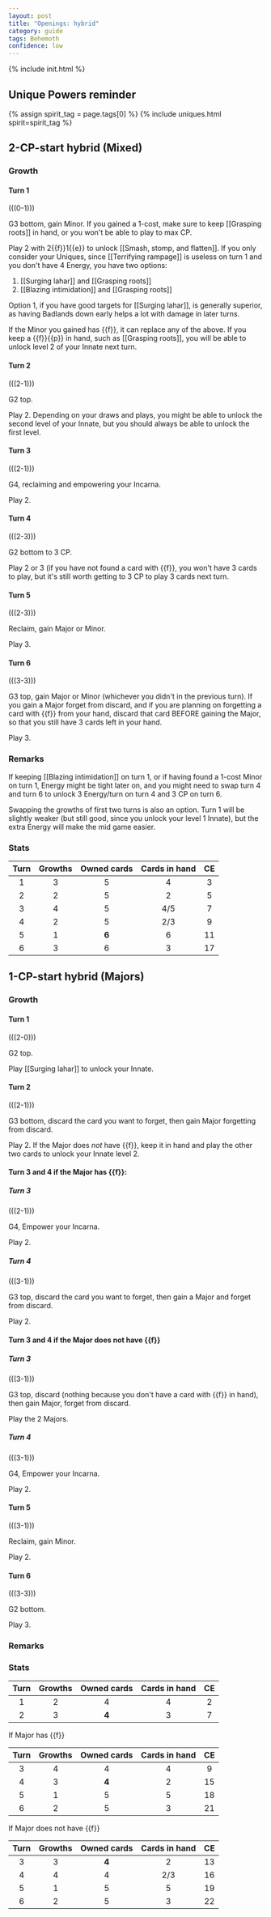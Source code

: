 ```yaml
---  
layout: post  
title: "Openings: hybrid"  
category: guide  
tags: Behemoth
confidence: low
---
```

{% include init.html %}


## Unique Powers reminder

{% assign spirit_tag = page.tags[0] %}
{% include uniques.html spirit=spirit_tag %}





## 2-CP-start hybrid (Mixed)

### Growth

#### Turn 1

(((0-1)))

G3 bottom, gain Minor. If you gained a 1-cost, make sure to keep [[Grasping roots]] in hand, or you won't be able to play to max CP.

Play 2 with 2{{f}}1{{e}} to unlock [[Smash, stomp, and flatten]]. If you only consider your Uniques, since [[Terrifying rampage]] is useless on turn 1 and you don't have 4 Energy, you have two options:

1. [[Surging lahar]] and [[Grasping roots]]
2. [[Blazing intimidation]] and [[Grasping roots]]

Option 1, if you have good targets for [[Surging lahar]], is generally superior, as having Badlands down early helps a lot with damage in later turns.

If the Minor you gained has {{f}}, it can replace any of the above. If you keep a {{f}}{{p}} in hand, such as [[Grasping roots]], you will be able to unlock level 2 of your Innate next turn.

#### Turn 2

(((2-1)))

G2 top. 

Play 2. Depending on your draws and plays, you might be able to unlock the second level of your Innate, but you should always be able to unlock the first level.

#### Turn 3

(((2-1)))

G4, reclaiming and empowering your Incarna. 

Play 2.

#### Turn 4

(((2-3)))

G2 bottom to 3 CP.

Play 2 or 3 (if you have not found a card with {{f}}, you won't have 3 cards to play, but it's still worth getting to 3 CP to play 3 cards next turn.

#### Turn 5

(((2-3)))

Reclaim, gain Major or Minor.

Play 3.

#### Turn 6

(((3-3)))

G3 top, gain Major or Minor (whichever you didn't in the previous turn). If you gain a Major forget from discard, and if you are planning on forgetting a card with {{f}} from your hand, discard that card BEFORE gaining the Major, so that you still have 3 cards left in your hand.

Play 3.

### Remarks

If keeping [[Blazing intimidation]] on turn 1, or if having found a 1-cost Minor on turn 1, Energy might be tight later on, and you might need to swap turn 4 and turn 6 to unlock 3 Energy/turn on turn 4 and 3 CP on turn 6.

Swapping the growths of first two turns is also an option. Turn 1 will be slightly weaker (but still good, since you unlock your level 1 Innate), but the extra Energy will make the mid game easier.

### Stats

Turn | Growths | Owned cards | Cards in hand | CE
:--: | :--: | :--: | :--: | :--: 
1 | 3 |   5   |   4   | 3
2 | 2 |   5   |   2   | 5
3 | 4 |   5   |  4/5  | 7
4 | 2 |   5   |  2/3  | 9
5 | 1 | **6** |   6   | 11
6 | 3 |   6   |   3   | 17































## 1-CP-start hybrid (Majors)

### Growth

#### Turn 1

(((2-0)))

G2 top.

Play [[Surging lahar]] to unlock your Innate.

#### Turn 2

(((2-1)))

G3 bottom, discard the card you want to forget, then gain Major forgetting from discard.

Play 2. If the Major does *not* have {{f}}, keep it in hand and play the other two cards to unlock your Innate level 2.

#### Turn 3 and 4 if the Major has {{f}}:

##### Turn 3

(((2-1)))

G4, Empower your Incarna.

Play 2.

##### Turn 4

(((3-1)))

G3 top, discard the card you want to forget, then gain a Major and forget from discard.

Play 2.

#### Turn 3 and 4 if the Major does not have {{f}}

##### Turn 3

(((3-1)))

G3 top, discard (nothing because you don't have a card with {{f}} in hand), then gain Major, forget from discard.

Play the 2 Majors.

##### Turn 4

(((3-1)))

G4, Empower your Incarna.

Play 2.


#### Turn 5

(((3-1)))

Reclaim, gain Minor.

Play 2.

#### Turn 6

(((3-3)))

G2 bottom.

Play 3.

### Remarks



### Stats

Turn | Growths | Owned cards | Cards in hand | CE
:--: | :--: | :--: | :--: | :--: 
1 | 2 |   4   |   4   | 2
2 | 3 | **4** |   3   | 7

If Major has {{f}}

Turn | Growths | Owned cards | Cards in hand | CE
:--: | :--: | :--: | :--: | :--:
3 | 4 |   4   |   4   | 9
4 | 3 | **4** |   2   | 15
5 | 1 |   5   |   5   | 18
6 | 2 |   5   |   3   | 21

If Major does not have {{f}}

Turn | Growths | Owned cards | Cards in hand | CE
:--: | :--: | :--: | :--: | :--:
3 | 3 | **4** |   2   | 13
4 | 4 |   4   |  2/3  | 16
5 | 1 |   5   |   5   | 19
6 | 2 |   5   |   3   | 22

